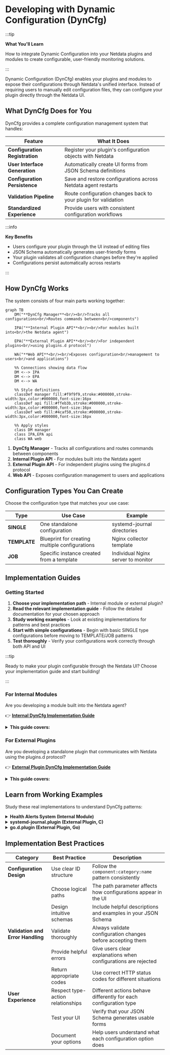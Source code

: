 # Developing with Dynamic Configuration (DynCfg)

:::tip

**What You'll Learn**

How to integrate Dynamic Configuration into your Netdata plugins and modules to create configurable, user-friendly monitoring solutions.

:::

Dynamic Configuration (DynCfg) enables your plugins and modules to expose their configurations through Netdata's unified interface. Instead of requiring users to manually edit configuration files, they can configure your plugin directly through the Netdata UI.

## What DynCfg Does for You

DynCfg provides a complete configuration management system that handles:

| Feature                        | What It Does                                                   |
|--------------------------------|----------------------------------------------------------------|
| **Configuration Registration** | Register your plugin's configuration objects with Netdata      |
| **User Interface Generation**  | Automatically create UI forms from JSON Schema definitions     |
| **Configuration Persistence**  | Save and restore configurations across Netdata agent restarts  |
| **Validation Pipeline**        | Route configuration changes back to your plugin for validation |
| **Standardized Experience**    | Provide users with consistent configuration workflows          |

:::info

**Key Benefits**

- Users configure your plugin through the UI instead of editing files
- JSON Schema automatically generates user-friendly forms
- Your plugin validates all configuration changes before they're applied
- Configurations persist automatically across restarts

:::

## How DynCfg Works

The system consists of four main parts working together:

```mermaid
graph TB
    DM("**DynCfg Manager**<br/><br/>Tracks all configurations<br/>Routes commands between<br/>components")
    
    IPA("**Internal Plugin API**<br/><br/>For modules built into<br/>the Netdata agent")
    
    EPA("**External Plugin API**<br/><br/>For independent plugins<br/>using plugins.d protocol")
    
    WA("**Web API**<br/><br/>Exposes configuration<br/>management to users<br/>and applications")
    
    %% Connections showing data flow
    DM <--> IPA
    DM <--> EPA
    DM <--> WA
    
    %% Style definitions
    classDef manager fill:#f9f9f9,stroke:#000000,stroke-width:3px,color:#000000,font-size:16px
    classDef api fill:#ffeb3b,stroke:#000000,stroke-width:3px,color:#000000,font-size:16px
    classDef web fill:#4caf50,stroke:#000000,stroke-width:3px,color:#000000,font-size:16px
    
    %% Apply styles
    class DM manager
    class IPA,EPA api
    class WA web
```

1. **DynCfg Manager** - Tracks all configurations and routes commands between components
2. **Internal Plugin API** - For modules built into the Netdata agent
3. **External Plugin API** - For independent plugins using the plugins.d protocol
4. **Web API** - Exposes configuration management to users and applications

## Configuration Types You Can Create

Choose the configuration type that matches your use case:

| Type         | Use Case                                       | Example                            |
|--------------|------------------------------------------------|------------------------------------|
| **SINGLE**   | One standalone configuration                   | systemd-journal directories        |
| **TEMPLATE** | Blueprint for creating multiple configurations | Nginx collector template           |
| **JOB**      | Specific instance created from a template      | Individual Nginx server to monitor |

## Implementation Guides

### Getting Started

1. **Choose your implementation path** - Internal module or external plugin?
2. **Read the relevant implementation guide** - Follow the detailed documentation for your chosen approach
3. **Study working examples** - Look at existing implementations for patterns and best practices
4. **Start with simple configurations** - Begin with basic SINGLE type configurations before moving to TEMPLATE/JOB patterns
5. **Test thoroughly** - Verify your configurations work correctly through both API and UI

:::tip

Ready to make your plugin configurable through the Netdata UI? Choose your implementation guide and start building!

:::

### For Internal Modules

Are you developing a module built into the Netdata agent?

👉 **[Internal DynCfg Implementation Guide](/src/daemon/dyncfg/README.md)**

<details>
<summary><strong>This guide covers:</strong></summary><br/>

- Low-level and high-level APIs for internal modules
- Configuration ID structure and naming conventions
- Response codes and status handling
- Action behavior for different configuration types
- JSON Schema implementation details
- API access patterns and endpoints
- Implementation best practices

<br/>
</details>

### For External Plugins

Are you developing a standalone plugin that communicates with Netdata using the plugins.d protocol?

👉 **[External Plugin DynCfg Implementation Guide](/src/plugins.d/DYNCFG.md)**

<details>
<summary><strong>This guide covers:</strong></summary><br/>

- Plugin protocol commands and response formats
- Configuration registration process
- Handling incoming configuration commands
- Responding to status changes and validation requests
- Schema definition and management
- Complete working examples with code

<br/>
</details>

## Learn from Working Examples

Study these real implementations to understand DynCfg patterns:

<details>
<summary><strong>Health Alerts System (Internal Module)</strong></summary><br/>

The health module manages alert definitions through DynCfg:

- **File**: `src/health/health_dyncfg.c`
- **Pattern**: Uses high-level internal API
- **Type**: TEMPLATE and JOB configurations for alert definitions

<br/>
</details>

<details>
<summary><strong>systemd-journal.plugin (External Plugin, C)</strong></summary><br/>

External C plugin that manages journal directory configurations:

- **File**: `src/collectors/systemd-journal.plugin/systemd-journal-dyncfg.c`
- **Pattern**: SINGLE configuration type
- **Use Case**: Managing journal directory paths

<br/>
</details>

<details>
<summary><strong>go.d.plugin (External Plugin, Go)</strong></summary><br/>

Go-based plugin managing multiple data collector configurations:

- **Pattern**: TEMPLATE and JOB configurations
- **Feature**: Dynamically generates JSON Schema from Go struct tags
- **Scale**: Manages dozens of different collector types

<br/>
</details>

## Implementation Best Practices

| Category                          | Best Practice                     | Description                                                      |
|-----------------------------------|-----------------------------------|------------------------------------------------------------------|
| **Configuration Design**          | Use clear ID structure            | Follow the `component:category:name` pattern consistently        |
|                                   | Choose logical paths              | The path parameter affects how configurations appear in the UI   |
|                                   | Design intuitive schemas          | Include helpful descriptions and examples in your JSON Schema    |
| **Validation and Error Handling** | Validate thoroughly               | Always validate configuration changes before accepting them      |
|                                   | Provide helpful errors            | Give users clear explanations when configurations are rejected   |
|                                   | Return appropriate codes          | Use correct HTTP status codes for different situations           |
| **User Experience**               | Respect type-action relationships | Different actions behave differently for each configuration type |
|                                   | Test your UI                      | Verify that your JSON Schema generates usable forms              |
|                                   | Document your options             | Help users understand what each configuration option does        |
